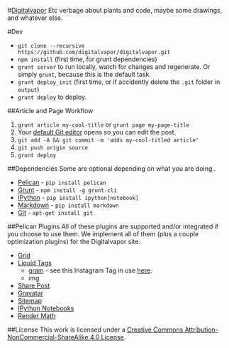 #[Digitalvapor](http://antivapor.net)
Etc verbage about plants and code, maybe some drawings, and whatever else.

#Dev
* `git clone --recursive https://github.com/digitalvapor/digitalvapor.git`
* `npm install` (first time, for grunt dependencies)
* `grunt server` to run locally, watch for changes and regenerate. Or simply `grunt`, because this is the default task.
* `grunt deploy_init` (first time, or if accidently delete the `.git` folder in `output`)
* `grunt deploy` to deploy.

##Article and Page Workflow
1. `grunt article my-cool-title` or `grunt page my-page-title`
2. Your [default Git editor](http://git-scm.com/book/en/Customizing-Git-Git-Configuration#Basic-Client-Configuration) opens so you can edit the post.
3. `git add -A && git commit -m 'adds my-cool-titled article'`
4. `git push origin source`
5. `grunt deploy`

##Dependencies
Some are optional depending on what you are doing..
* [Pelican](https://github.com/getpelican/pelican) - `pip install pelican`
* [Grunt](https://github.com/gruntjs/grunt) - `npm install -g grunt-cli`
* [IPython](https://github.com/ipython/ipython) - `pip install ipython[notebook]`
* [Markdown](http://daringfireball.net/projects/markdown/syntax) - `pip install markdown`
* [Git](http://git-scm.com/) - `apt-get install git`

##Pelican Plugins
All of these plugins are supported and/or integrated if you choose to use them. We implement all of them (plus a couple optimization plugins) for the Digitalvapor site.

* [Grid](https://github.com/digitalvapor/grid)
* [Liquid Tags](https://github.com/getpelican/pelican-plugins/tree/master/liquid_tags)
  * [gram](https://github.com/digitalvapor/pelican-plugins/blob/master/liquid_tags/gram.py) - see this Instagram Tag in use [here](http://antivapor.net/instagram-tag.html).
  * img
* [Share Post](https://github.com/getpelican/pelican-plugins/tree/master/share_post)
* [Gravatar](https://github.com/getpelican/pelican-plugins/tree/master/gravatar)
* [Sitemap](https://github.com/getpelican/pelican-plugins/tree/master/sitemap)
* [IPython Notebooks](https://github.com/danielfrg/pelican-ipynb)
* [Render Math](https://github.com/barrysteyn/pelican_plugin-render_math)

##License
This work is licensed under a [Creative Commons Attribution-NonCommercial-ShareAlike 4.0 License](https://creativecommons.org/licenses/by-nc-sa/4.0/).
